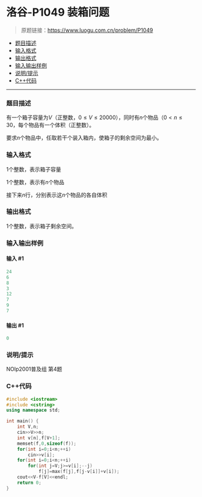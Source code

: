 # 洛谷-P1049 装箱问题

> 原题链接：https://www.luogu.com.cn/problem/P1049

- [题目描述](#题目描述)
- [输入格式](#输入格式)
- [输出格式](#输出格式)
- [输入输出样例](#输入输出样例)
- [说明/提示](#说明/提示)
- [C++代码](#C++代码)

---

### <a name="题目描述">题目描述</a>

有一个箱子容量为$V$（正整数，$0 \le V \le 20000$），同时有$n$个物品（$0<n \le 30$，每个物品有一个体积（正整数）。

要求$n$个物品中，任取若干个装入箱内，使箱子的剩余空间为最小。

### <a name="输入格式">输入格式</a>

$1$个整数，表示箱子容量

$1$个整数，表示有$n$个物品

接下来$n$行，分别表示这$n$个物品的各自体积

### <a name="输出格式">输出格式</a>

$1$个整数，表示箱子剩余空间。

### <a name="输入输出样例">输入输出样例</a>

#### 输入 #1

```c++
24
6
8
3
12
7
9
7
```

#### 输出 #1

```c++
0
```

### <a name="说明/提示">说明/提示</a>

NOIp2001普及组 第4题

### <a name="C++代码">C++代码</a>

```c++
#include <iostream>
#include <cstring>
using namespace std;

int main() {
    int V,n;
    cin>>V>>n;
    int v[n],f[V+1];
    memset(f,0,sizeof(f));
    for(int i=0;i<n;++i)
        cin>>v[i];
    for(int i=0;i<n;++i)
        for(int j=V;j>=v[i];--j)
            f[j]=max(f[j],f[j-v[i]]+v[i]);
    cout<<V-f[V]<<endl;
    return 0;
}
```